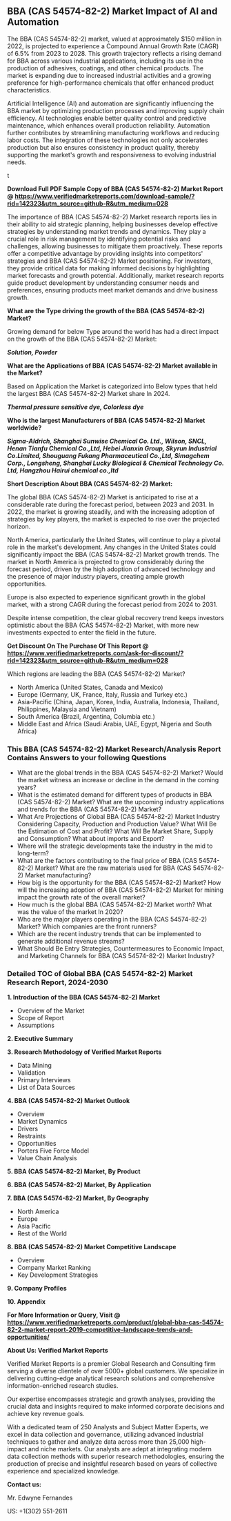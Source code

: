 <h2>BBA (CAS 54574-82-2) Market Impact of AI and Automation</h2><p>The BBA (CAS 54574-82-2) market, valued at approximately $150 million in 2022, is projected to experience a Compound Annual Growth Rate (CAGR) of 6.5% from 2023 to 2028. This growth trajectory reflects a rising demand for BBA across various industrial applications, including its use in the production of adhesives, coatings, and other chemical products. The market is expanding due to increased industrial activities and a growing preference for high-performance chemicals that offer enhanced product characteristics.</p><p>Artificial Intelligence (AI) and automation are significantly influencing the BBA market by optimizing production processes and improving supply chain efficiency. AI technologies enable better quality control and predictive maintenance, which enhances overall production reliability. Automation further contributes by streamlining manufacturing workflows and reducing labor costs. The integration of these technologies not only accelerates production but also ensures consistency in product quality, thereby supporting the market's growth and responsiveness to evolving industrial needs.</p>t</p><p id="" class=""><strong>Download Full PDF Sample Copy of BBA (CAS 54574-82-2) Market Report @ <a href="https://www.verifiedmarketreports.com/download-sample/?rid=142323&utm_source=github-R&utm_medium=028" target="_blank">https://www.verifiedmarketreports.com/download-sample/?rid=142323&utm_source=github-R&utm_medium=028</a></strong></p><p>The importance of&nbsp;BBA (CAS 54574-82-2) Market research reports lies in their ability to aid strategic planning, helping businesses develop effective strategies by understanding market trends and dynamics. They play a crucial role in risk management by identifying potential risks and challenges, allowing businesses to mitigate them proactively. These reports offer a competitive advantage by providing insights into competitors' strategies and BBA (CAS 54574-82-2) Market positioning. For investors, they provide critical data for making informed decisions by highlighting market forecasts and growth potential. Additionally, market research reports guide product development by understanding consumer needs and preferences, ensuring products meet market demands and drive business growth.</p><p><strong>What are the&nbsp;Type driving the growth of the BBA (CAS 54574-82-2) Market?</strong></p><p id="" class="">Growing demand for below Type around the world has had a direct impact on the growth of the BBA (CAS 54574-82-2) Market:</p><em><strong>Solution, Powder</strong></em></p><strong>What are the&nbsp;Applications&nbsp;of BBA (CAS 54574-82-2) Market available in the Market?</strong></p><p id="" class="">Based on Application the Market is categorized into Below types that held the largest BBA (CAS 54574-82-2) Market share In 2024.</p><em><strong>Thermal pressure sensitive dye, Colorless dye</strong></em></p><strong>Who is the largest Manufacturers of BBA (CAS 54574-82-2) Market worldwide?</strong></p><p><em><strong>Sigma-Aldrich, Shanghai Sunwise Chemical Co. Ltd., Wilson, SNCL, Henan Tianfu Chemical Co.,Ltd, Hebei Jianxin Group, Skyrun Industrial Co.Limited, Shouguang Fukang Pharmaceutical Co.,Ltd, Simagchem Corp., Longsheng, Shanghai Lucky Biological & Chemical Technology Co. Ltd, Hangzhou Hairui chemical co.,ltd</strong></em></p><p id="" class=""><strong>Short Description About BBA (CAS 54574-82-2) Market:</strong></p><p>The global BBA (CAS 54574-82-2) Market is anticipated to rise at a considerable rate during the forecast period, between 2023 and 2031. In 2022, the market is growing steadily, and with the increasing adoption of strategies by key players, the market is expected to rise over the projected horizon.</p><p>North America, particularly the United States, will continue to play a pivotal role in the market's development. Any changes in the United States could significantly impact the BBA (CAS 54574-82-2) Market growth trends. The market in North America is projected to grow considerably during the forecast period, driven by the high adoption of advanced technology and the presence of major industry players, creating ample growth opportunities.</p><p>Europe is also expected to experience significant growth in the global market, with a strong CAGR during the forecast period from 2024 to 2031.</p><p>Despite intense competition, the clear global recovery trend keeps investors optimistic about the BBA (CAS 54574-82-2) Market, with more new investments expected to enter the field in the future.</p><p id="" class=""><strong>Get Discount On The Purchase Of This Report @ <a href="https://www.verifiedmarketreports.com/ask-for-discount/?rid=142323&utm_source=github-R&utm_medium=028" target="_blank">https://www.verifiedmarketreports.com/ask-for-discount/?rid=142323&utm_source=github-R&utm_medium=028</a></strong></p>Which regions are leading the BBA (CAS 54574-82-2) Market?</p><ul><li>North America (United States, Canada and Mexico)</li><li>Europe (Germany, UK, France, Italy, Russia and Turkey etc.)</li><li>Asia-Pacific (China, Japan, Korea, India, Australia, Indonesia, Thailand, Philippines, Malaysia and Vietnam)</li><li>South America (Brazil, Argentina, Columbia etc.)</li><li>Middle East and Africa (Saudi Arabia, UAE, Egypt, Nigeria and South Africa)</li></ul><h3 id="" class="">This BBA (CAS 54574-82-2) Market Research/Analysis Report Contains Answers to your following Questions</h3><ul><li>What are the global trends in the BBA (CAS 54574-82-2) Market? Would the market witness an increase or decline in the demand in the coming years?</li><li>What is the estimated demand for different types of products in BBA (CAS 54574-82-2) Market? What are the upcoming industry applications and trends for the BBA (CAS 54574-82-2) Market?</li><li>What Are Projections of Global BBA (CAS 54574-82-2) Market Industry Considering Capacity, Production and Production Value? What Will Be the Estimation of Cost and Profit? What Will Be Market Share, Supply and Consumption? What about imports and Export?</li><li>Where will the strategic developments take the industry in the mid to long-term?</li><li>What are the factors contributing to the final price of BBA (CAS 54574-82-2) Market? What are the raw materials used for BBA (CAS 54574-82-2) Market manufacturing?</li><li>How big is the opportunity for the BBA (CAS 54574-82-2) Market? How will the increasing adoption of BBA (CAS 54574-82-2) Market for mining impact the growth rate of the overall market?</li><li>How much is the global BBA (CAS 54574-82-2) Market worth? What was the value of the market In 2020?</li><li>Who are the major players operating in the BBA (CAS 54574-82-2) Market? Which companies are the front runners?</li><li>Which are the recent industry trends that can be implemented to generate additional revenue streams?</li><li>What Should Be Entry Strategies, Countermeasures to Economic Impact, and Marketing Channels for BBA (CAS 54574-82-2) Market Industry?</li></ul><h3 id="" class="">Detailed TOC of Global BBA (CAS 54574-82-2) Market Research Report, 2024-2030</h3><p id="" class=""><strong>1. Introduction of the BBA (CAS 54574-82-2) Market</strong></p><ul><li>Overview of the Market</li><li>Scope of Report</li><li>Assumptions</li></ul><p id="" class=""><strong>2. Executive Summary</strong></p><p id="" class=""><strong>3. Research Methodology of Verified Market Reports</strong></p><ul><li>Data Mining</li><li>Validation</li><li>Primary Interviews</li><li>List of Data Sources</li></ul><p id="" class=""><strong>4. BBA (CAS 54574-82-2) Market Outlook</strong></p><ul><li>Overview</li><li>Market Dynamics</li><li>Drivers</li><li>Restraints</li><li>Opportunities</li><li>Porters Five Force Model</li><li>Value Chain Analysis</li></ul><p id="" class=""><strong>5. BBA (CAS 54574-82-2) Market, By Product</strong></p><p id="" class=""><strong>6. BBA (CAS 54574-82-2) Market, By Application</strong></p><p id="" class=""><strong>7. BBA (CAS 54574-82-2) Market, By Geography</strong></p><ul><li>North America</li><li>Europe</li><li>Asia Pacific</li><li>Rest of the World</li></ul><p id="" class=""><strong>8. BBA (CAS 54574-82-2) Market Competitive Landscape</strong></p><ul><li>Overview</li><li>Company Market Ranking</li><li>Key Development Strategies</li></ul><p id="" class=""><strong>9. Company Profiles</strong></p><p id="" class=""><strong>10. Appendix</strong></p><p id="" class=""><strong>For More Information or Query, Visit @ <a href="https://www.verifiedmarketreports.com/product/global-bba-cas-54574-82-2-market-report-2019-competitive-landscape-trends-and-opportunities/" target="_blank">https://www.verifiedmarketreports.com/product/global-bba-cas-54574-82-2-market-report-2019-competitive-landscape-trends-and-opportunities/</a></strong></p><p id="" class=""><strong>About Us: Verified Market Reports</strong></p><p id="" class="">Verified Market Reports is a premier Global Research and Consulting firm serving a diverse clientele of over 5000+ global customers. We specialize in delivering cutting-edge analytical research solutions and comprehensive information-enriched research studies.</p><p id="" class="">Our expertise encompasses strategic and growth analyses, providing the crucial data and insights required to make informed corporate decisions and achieve key revenue goals.</p><p id="" class="">With a dedicated team of 250 Analysts and Subject Matter Experts, we excel in data collection and governance, utilizing advanced industrial techniques to gather and analyze data across more than 25,000 high-impact and niche markets. Our analysts are adept at integrating modern data collection methods with superior research methodologies, ensuring the production of precise and insightful research based on years of collective experience and specialized knowledge.</p><p id="" class=""><strong>Contact us:</strong></p><p id="" class="">Mr. Edwyne Fernandes</p><p id="" class="">US: +1(302) 551-2611</p>